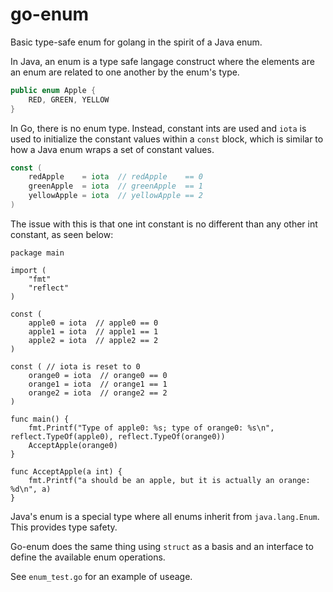 # go-enum
Basic type-safe enum for golang in the spirit of a Java enum.

In Java, an enum is a type safe langage construct where the elements are an enum are related to one another by the enum's type.
```java
public enum Apple {
    RED, GREEN, YELLOW
}

```

In Go, there is no enum type.  Instead, constant ints are used and `iota` is used to initialize the constant values within a `const` block, which is similar to how a Java enum wraps a set of constant values.

```go
const (
	redApple    = iota  // redApple    == 0
	greenApple  = iota  // greenApple  == 1
	yellowApple = iota  // yellowApple == 2
)
```

The issue with this is that one int constant is no different than any other int constant, as seen below:
```
package main

import (
	"fmt"
	"reflect"
)

const (
	apple0 = iota  // apple0 == 0
	apple1 = iota  // apple1 == 1
	apple2 = iota  // apple2 == 2
)

const ( // iota is reset to 0
	orange0 = iota  // orange0 == 0
	orange1 = iota  // orange1 == 1
	orange2 = iota  // orange2 == 2
)

func main() {
	fmt.Printf("Type of apple0: %s; type of orange0: %s\n", reflect.TypeOf(apple0), reflect.TypeOf(orange0))
	AcceptApple(orange0)
}

func AcceptApple(a int) {
	fmt.Printf("a should be an apple, but it is actually an orange: %d\n", a)
}
```
Java's enum is a special type where all enums inherit from `java.lang.Enum`.  This provides type safety.

Go-enum does the same thing using `struct` as a basis and an interface to define the available enum operations.

See `enum_test.go` for an example of useage.
